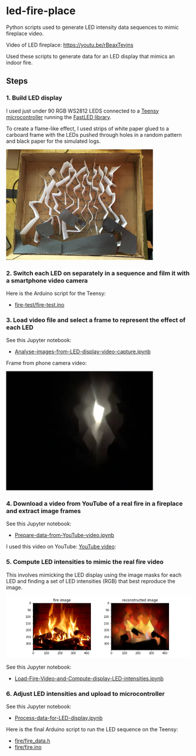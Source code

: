 # led-fire-place
Python scripts used to generate LED intensity data sequences to mimic fireplace video.

Video of LED fireplace:
https://youtu.be/rBeaxTevjns

Used these scripts to generate data for an LED display that mimics an indoor fire.

## Steps

### 1. Build LED display

I used just under 90 RGB WS2812 LEDS connected to a [Teensy microcontroller](https://www.pjrc.com/teensy/) running the [FastLED library](https://fastled.io).

To create a flame-like effect, I used strips of white paper glued to a carboard frame with the LEDs pushed through holes in a random pattern and black paper for the simulated logs.

<img src="images/led-fireplace-construction-sm.jpg" width=400></img>

### 2. Switch each LED on separately in a sequence and film it with a smartphone video camera

Here is the Arduino script for the Teensy:
 - [fire-test/fire-test.ino](fire-test/fire-test.ino)

### 3. Load video file and select a frame to represent the effect of each LED

See this Jupyter notebook:
- [Analyse-images-from-LED-display-video-capture.ipynb](Analyse-images-from-LED-display-video-capture.ipynb)

Frame from phone camera video:

<img src="images/im_010_adj.png" width=400></img>

### 4. Download a video from YouTube of a real fire in a fireplace and extract image frames

See this Jupyter notebook:
- [Prepare-data-from-YouTube-video.ipynb](Prepare-data-from-YouTube-video.ipynb)

I used this video on YouTube: [YouTube video](https://www.youtube.com/watch?v=L_LUpnjgPso):

### 5. Compute LED intensities to mimic the real fire video

This involves mimicking the LED display using the image masks for each LED and finding a set of LED intensities (RGB) that best reproduce the image.

<img src="images/fig_image_mask_opt.png">


See this Jupyter notebook:
- [Load-Fire-Video-and-Compute-display-LED-intensities.ipynb](Load-Fire-Video-and-Compute-display-LED-intensities.ipynb)


### 6. Adjust LED intensities and upload to microcontroller

See this Jupyter notebook:
- [Process-data-for-LED-display.ipynb](Process-data-for-LED-display.ipynb)

Here is the final Arduino script to run the LED sequence on the Teensy:
 - [fire/fire_data.h](fire/fire_data.h)
 - [fire/fire.ino](fire/fire.ino)

